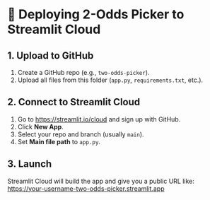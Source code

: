 # 🚀 Deploying 2-Odds Picker to Streamlit Cloud

## 1. Upload to GitHub
1. Create a GitHub repo (e.g., `two-odds-picker`).
2. Upload all files from this folder (`app.py`, `requirements.txt`, etc.).

## 2. Connect to Streamlit Cloud
1. Go to https://streamlit.io/cloud and sign up with GitHub.
2. Click **New App**.
3. Select your repo and branch (usually `main`).
4. Set **Main file path** to `app.py`.

## 3. Launch
Streamlit Cloud will build the app and give you a public URL like:
https://your-username-two-odds-picker.streamlit.app